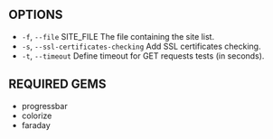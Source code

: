 ## OPTIONS

- `-f`, `--file` SITE_FILE             The file containing the site list.
- `-s`, `--ssl-certificates-checking`  Add SSL certificates checking.
- `-t`, `--timeout`                    Define timeout for GET requests tests (in seconds).

## REQUIRED GEMS

- progressbar
- colorize
- faraday
